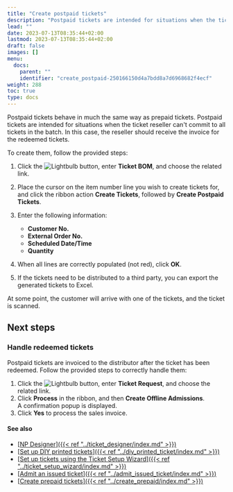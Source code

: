 ```yaml
---
title: "Create postpaid tickets"
description: "Postpaid tickets are intended for situations when the ticket reseller can't commit to all tickets in the batch. To learn more, refer to this guide."
lead: ""
date: 2023-07-13T08:35:44+02:00
lastmod: 2023-07-13T08:35:44+02:00
draft: false
images: []
menu:
  docs:
    parent: ""
    identifier: "create_postpaid-250166150d4a7bdd8a7d6968682f4ecf"
weight: 288
toc: true
type: docs
---
```


Postpaid tickets behave in much the same way as prepaid tickets. Postpaid tickets are intended for situations when the ticket reseller can't commit to all tickets in the batch. In this case, the reseller should receive the invoice for the redeemed tickets.

To create them, follow the provided steps:

1. Click the ![Lightbulb](Lightbulb_icon.PNG) button, enter **Ticket BOM**, and choose the related link.   
2. Place the cursor on the item number line you wish to create tickets for, and click the ribbon action **Create Tickets**, followed by **Create Postpaid Tickets**.
3. Enter the following information:
   - **Customer No.**
   - **External Order No.**
   - **Scheduled Date/Time**
   - **Quantity**

4. When all lines are correctly populated (not red), click **OK**.
5. If the tickets need to be distributed to a third party, you can export the generated tickets to Excel.

At some point, the customer will arrive with one of the tickets, and the ticket is scanned.

## Next steps

### Handle redeemed tickets

Postpaid tickets are invoiced to the distributor after the ticket has been redeemed. Follow the provided steps to correctly handle them:

1. Click the ![Lightbulb](Lightbulb_icon.PNG) button, enter **Ticket Request**, and choose the related link.   
2. Click **Process** in the ribbon, and then **Create Offline Admissions**.   
   A confirmation popup is displayed.
3. Click **Yes** to process the sales invoice.

#### See also

- [<ins>NP Designer<ins>]({{< ref "../ticket_designer/index.md" >}})
- [<ins>Set up DIY printed tickets<ins>]({{< ref "../diy_printed_ticket/index.md" >}})
- [<ins>Set up tickets using the Ticket Setup Wizard<ins>]({{< ref "../ticket_setup_wizard/index.md" >}})
- [<ins>Admit an issued ticket<ins>]({{< ref "../admit_issued_ticket/index.md" >}})
- [<ins>Create prepaid tickets<ins>]({{< ref "../create_prepaid/index.md" >}})